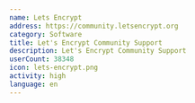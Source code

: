 ```yaml
---
name: Lets Encrypt
address: https://community.letsencrypt.org
category: Software
title: Let's Encrypt Community Support
description: Let's Encrypt Community Support
userCount: 38348
icon: lets-encrypt.png
activity: high
language: en
---
```

